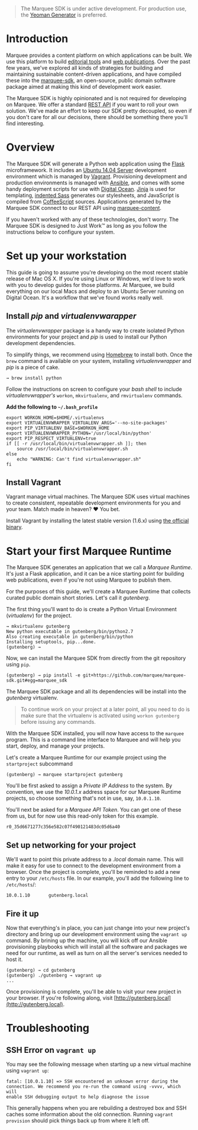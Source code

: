 > The Marquee SDK is under active development. For production use, the [Yeoman Generator](http://github.com/marquee/generator-marquee) is preferred. 

# Introduction

Marquee provides a content platform on which applications can be built. We use this  platform to build [editorial tools](#) and [web publications](#). Over the past few years, we've explored all kinds of strategies for building and maintaining sustainable content-driven applications, and have compiled these into the [marquee-sdk](http://github.com/marquee/marquee-sdk), an open-source, public domain software package aimed at making this kind of development work easier.

The Marquee SDK is highly opinionated and is not required for developing on Marquee. We offer a standard [REST API](#) if you want to roll your own solution. We've made an effort to keep our SDK pretty decoupled, so even if you don't care for all our decisions, there should be something there you'll find interesting.

# Overview

The Marquee SDK will generate a Python web application using the [Flask](http://flask.pocoo.org) microframework. It includes an [Ubuntu 14.04 Server](http://www.ubuntu.com/server) development environment which is managed by [Vagrant](http://vagrantup.com). Provisioning development and production environments is managed with [Ansible](http://ansibleworks.com), and comes with some handy deployment scripts for use with [Digital Ocean](http://digitalocean.com). [Jinja](http://jinja2.pocoo.org/) is used for templating, [indented Sass](http://sass-lang.com/documentation/file.INDENTED_SYNTAX.html) generates our stylesheets, and JavaScript is compiled from [CoffeeScript](http://coffeescript.org/) sources. Applications generated by the Marquee SDK connect to our REST API using [marquee-content](http://github.com/marquee/content).

If you haven't worked with any of these technologies, don't worry. The Marquee SDK is designed to Just Work™ as long as you follow the instructions below to configure your system. 

# Set up your workstation

This guide is going to assume you're developing on the most recent stable release of Mac OS X. If you're using Linux or Windows, we'd love to work with you to develop guides for those platforms. At Marquee, we build everything on our local Macs and deploy to an Ubuntu Server running on Digital Ocean. It's a workflow that we've found works really well. 

## Install _pip_ and _virtualenvwarapper_

The _virtualenvwrapper_ package is a handy way to create isolated Python environments for your project and _pip_ is used to install our Python development dependencies.

To simplify things, we recommend using [Homebrew](http://brew.sh) to install both. Once the `brew` command is available on your system, installing _virtualenvwrapper_ and _pip_ is a piece of cake.

```
→ brew install python
```

Follow the instructions on screen to configure your _bash shell_ to include _virtualenvwrapper's_ `workon`, `mkvirtualenv`, and `rmvirtualenv` commands.

**Add the following to `~/.bash_profile`**

```
export WORKON_HOME=$HOME/.virtualenvs
export VIRTUALENVWRAPPER_VIRTUALENV_ARGS='--no-site-packages'
export PIP_VIRTUALENV_BASE=$WORKON_HOME
export VIRTUALENVWRAPPER_PYTHON='/usr/local/bin/python'
export PIP_RESPECT_VIRTUALENV=true
if [[ -r /usr/local/bin/virtualenvwrapper.sh ]]; then
    source /usr/local/bin/virtualenvwrapper.sh
else
    echo "WARNING: Can't find virtualenvwrapper.sh"
fi
```

## Install Vagrant

Vagrant manage virtual machines. The Marquee SDK uses virtual machines to create consistent, repeatable development environments for you and your team. Match made in heaven? :heart: You bet.

Install Vagrant by installing the latest stable version (1.6.x) using [the official binary](http://www.vagrantup.com/downloads.html).

# Start your first Marquee Runtime

The Marquee SDK generates an application that we call a _Marquee Runtime_. It's just a Flask application, and it can be a nice starting point for building web publications, even if you're not using Marquee to publish them. 

For the purposes of this guide, we'll create a Marquee Runtime that collects curated public domain short stories. Let's call it _gutenberg_. 

The first thing you'll want to do is create a Python Virtual Environment (_virtualenv_) for the project. 

```
→ mkvirtualenv gutenberg
New python executable in gutenberg/bin/python2.7
Also creating executable in gutenberg/bin/python
Installing setuptools, pip...done.
(gutenberg) → 
```

Now, we can install the Marquee SDK from directly from the git repository using `pip`.

```
(gutenberg) → pip install -e git+https://github.com/marquee/marquee-sdk.git#egg=marquee_sdk
```

The Marquee SDK package and all its dependencies will be install into the _gutenberg_ virtualenv.

> To continue work on your project at a later point, all you need to do is make sure that the virtualenv is activated using `workon gutenberg` before issuing any commands.

With the Marquee SDK installed, you will now have access to the `marquee` program. This is a command line interface to Marquee and will help you start, deploy, and manage your projects.

Let's create a Marquee Runtime for our example project using the `startproject` subcommand

```
(gutenberg) → marquee startproject gutenberg
```

You'll be first asked to assign a *Private IP Address* to the system. By convention, we use the _10.0.1.x_ address space for our Marquee Runtime projects, so choose something that's not in use, say, `10.0.1.10`.

You'll next be asked for a *Marquee API Token*. You can get one of these from us, but for now use this read-only token for this example.

```
r0_35d6671277c356e582c07f490121483dc05d6a40
```

## Set up networking for your project

We'll want to point this private address to a _.local_ domain name. This will make it easy for use to connect to the development environment from a browser. Once the project is complete, you'll be reminded to add a new entry to your `/etc/hosts` file. In our example, you'll add the following line to `/etc/hosts`/:

```
10.0.1.10       gutenberg.local
```

## Fire it up

Now that everything's in place, you can just change into your new project's directory and bring up our development environment using the `vagrant up` command. By brining up the machine, you will kick off our Ansible provisioning playbooks which will install all the software and packages we need for our runtime, as well as turn on all the server's services needed to host it.

```
(gutenberg) → cd gutenberg
(gutenberg) ./gutenberg → vagrant up
...
```

Once provisioning is complete, you'll be able to visit your new project in your browser. If you're following along, visit [http://gutenberg.local](http://gutenberg.local).

# Troubleshooting

## SSH Error on `vagrant up`

You may see the following message when starting up a new virtual machine using `vagrant up`:

```
fatal: [10.0.1.10] => SSH encountered an unknown error during the
connection. We recommend you re-run the command using -vvvv, which will
enable SSH debugging output to help diagnose the issue
```

This generally happens when you are rebuilding a destroyed box and SSH caches some information about the old connection. Running `vagrant provision` should pick things back up from where it left off.
